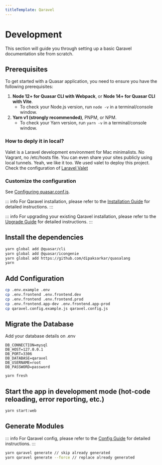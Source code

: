 ```yaml
---
titleTemplate: Qaravel
---
```


# Development

This section will guide you through setting up a basic Qaravel documentation site from scratch.

## Prerequisites

To get started with a Quasar application, you need to ensure you have the following prerequisites:

1. **Node 12+ for Quasar CLI with Webpack**, or **Node 14+ for Quasar CLI with Vite**.
   - To check your Node.js version, run `node -v` in a terminal/console window.
2. **Yarn v1 (strongly recommended)**, PNPM, or NPM.
   - To check your Yarn version, run `yarn -v` in a terminal/console window.

### How to deply it in local?

Valet is a Laravel development environment for Mac minimalists. No Vagrant, no /etc/hosts file. You
can even share your sites publicly using local tunnels. Yeah, we like it too. We used valet to
deploy this project. Check the configuration of [Laravel Valet](https://laravel.com/docs/11.x/valet)

### Customize the configuration

See [Configuring quasar.conf.js](https://quasar.dev/quasar-cli/quasar-conf-js).

::: info
For Qaravel installation, please refer to the [Installation Guide](/qaravel/installation) for detailed instructions.
:::

::: info
For upgrading your existing Qaravel installation, please refer to the [Upgrade Guide](/qaravel/upgrade) for detailed instructions.
:::

## Install the dependencies

```bash
yarn global add @quasar/cli
yarn global add @quasar/icongenie
yarn global add https://github.com/dipaksarkar/quasalang
yarn
```

## Add Configuration

```bash
cp .env.example .env
cp .env.frontend .env.frontend.dev
cp .env.frontend .env.frontend.prod
cp .env.frontend.app-dev .env.frontend.app-prod
cp qaravel.config.example.js qaravel.config.js

```

## Migrate the Database

Add your database details on .env

```
DB_CONNECTION=mysql
DB_HOST=127.0.0.1
DB_PORT=3306
DB_DATABASE=qaravel
DB_USERNAME=root
DB_PASSWORD=password
```

```bash
yarn fresh
```

## Start the app in development mode (hot-code reloading, error reporting, etc.)

```bash
yarn start:web
```

## Generate Modules

::: info
For Qaravel config, please refer to the [Config Guide](/qaravel/config) for detailed instructions.
:::

```bash
yarn qaravel generate // skip already generated
yarn qaravel generate --force // replace already generated
```
